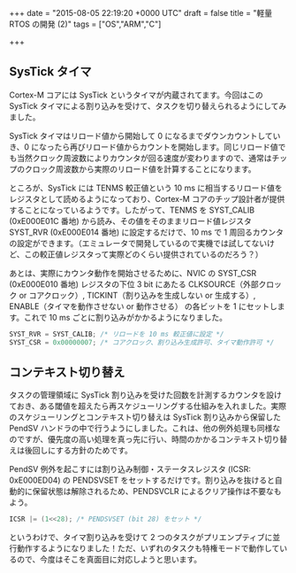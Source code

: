 
+++
date = "2015-08-05 22:19:20 +0000 UTC"
draft = false
title = "軽量 RTOS の開発 (2)"
tags = ["OS","ARM","C"]

+++
## SysTick タイマ

Cortex-M コアには SysTick というタイマが内蔵されてます。今回はこの SysTick タイマによる割り込みを受けて、タスクを切り替えられるようにしてみました。

SysTick タイマはリロード値から開始して 0 になるまでダウンカウントしていき、0 になったら再びリロード値からカウントを開始します。同じリロード値でも当然クロック周波数によりカウンタが回る速度が変わりますので、通常はチップのクロック周波数から実際のリロード値を計算することになります。

ところが、SysTick には TENMS 較正値という 10 ms に相当するリロード値をレジスタとして読めるようになっており、Cortex-M コアのチップ設計者が提供することになっているようです。したがって、TENMS を SYST_CALIB (0xE000E01C 番地) から読み、その値をそのままリロード値レジスタ SYST_RVR (0xE000E014 番地) に設定するだけで、10 ms で 1 周回るカウンタの設定ができます。（エミュレータで開発しているので実機では試してないけど、この較正値レジスタって実際どのくらい提供されているのだろう？）

あとは、実際にカウンタ動作を開始させるために、NVIC の SYST_CSR (0xE000E010 番地) レジスタの下位 3 bit にあたる CLKSOURCE（外部クロック or コアクロック）, TICKINT（割り込みを生成しない or 生成する）, ENABLE（タイマを動作させない or 動作させる） の各ビットを 1 にセットします。これで 10 ms ごとに割り込みがかかるようになりました。

```c
SYST_RVR = SYST_CALIB; /* リロードを 10 ms 較正値に設定 */
SYST_CSR = 0x00000007; /* コアクロック、割り込み生成許可、タイマ動作許可 */

```


## コンテキスト切り替え

タスクの管理領域に SysTick 割り込みを受けた回数を計測するカウンタを設けておき、ある閾値を超えたら再スケジューリングする仕組みを入れました。実際のスケジューリングとコンテキスト切り替えは SysTick 割り込みから保留した PendSV ハンドラの中で行うようにしました。これは、他の例外処理も同様なのですが、優先度の高い処理を真っ先に行い、時間のかかるコンテキスト切り替えは後回しにする方針のためです。

PendSV 例外を起こすには割り込み制御・ステータスレジスタ (ICSR: 0xE000ED04) の PENDSVSET をセットするだけです。割り込みを抜けると自動的に保留状態は解除されるため、PENDSVCLR によるクリア操作は不要なもよう。

```c
ICSR |= (1<<28); /* PENDSVSET (bit 28) をセット */

```


というわけで、タイマ割り込みを受けて 2 つのタスクがプリエンプティブに並行動作するようになりました！ただ、いずれのタスクも特権モードで動作しているので、今度はそこを真面目に対応しようと思います。


<div class="github-card" data-user="tanakahx" data-repo="uros" data-width="400" data-height="" data-theme="default"></div>
<script src="https://cdn.jsdelivr.net/github-cards/latest/widget.js"></script>



